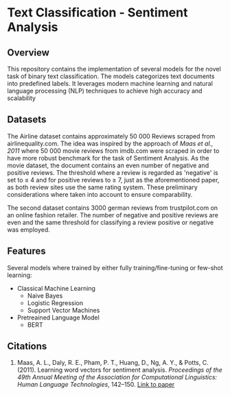 # Text Classification - Sentiment Analysis

## Overview

This repository contains the implementation of several models for the novel task of binary text classification. The models categorizes text documents into predefined labels. It leverages modern machine learning and natural language processing (NLP) techniques to achieve high accuracy and scalability

## Datasets

The Airline dataset contains approximately 50 000 Reviews scraped from airlinequality.com. The idea was inspired by the approach of *Maas et al., 2011* where 50 000 movie reviews from imdb.com were scraped in order to have more robust benchmark for the task of Sentiment Analysis. As the movie dataset, the document contains an even number of negative and positive reviews. The threshold where a review is regarded as 'negative' is set to ≤ 4 and for positive reviews to ≥ 7, just as the aforementioned paper, as both review sites use the same rating system. These preliminary considerations where taken into account to ensure comparability.

The second dataset contains 3000 german reviews from trustpilot.com on an online fashion retailer. The number of negative and positive reviews are even and the same threshold for classifying a review positive or negative was employed.

## Features

Several models where trained by either fully training/fine-tuning or few-shot learning:

- Classical Machine Learning
    - Naive Bayes
    - Logistic Regression
    - Support Vector Machines 
- Pretreained Language Model
    - BERT

## Citations
1. Maas, A. L., Daly, R. E., Pham, P. T., Huang, D., Ng, A. Y., & Potts, C. (2011). 
   Learning word vectors for sentiment analysis. *Proceedings of the 49th Annual Meeting of the Association for Computational Linguistics: Human Language Technologies*, 142–150. 
   [Link to paper](https://aclanthology.org/P11-1015/)
